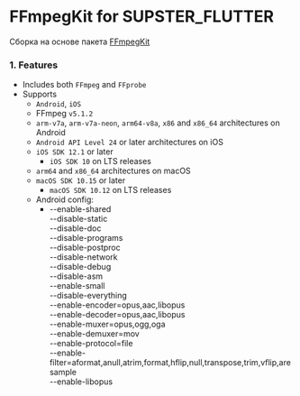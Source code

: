 # FFmpegKit for SUPSTER_FLUTTER

Сборка на основе пакета [FFmpegKit](https://github.com/arthenica/ffmpeg-kit)

### 1. Features

- Includes both `FFmpeg` and `FFprobe`
- Supports
    - `Android`, `iOS`
    - FFmpeg `v5.1.2`
    - `arm-v7a`, `arm-v7a-neon`, `arm64-v8a`, `x86` and `x86_64` architectures on Android
    - `Android API Level 24` or later
      architectures on iOS
    - `iOS SDK 12.1` or later
      - `iOS SDK 10` on LTS releases
    - `arm64` and `x86_64` architectures on macOS
    - `macOS SDK 10.15` or later
      - `macOS SDK 10.12` on LTS releases
    - Android config:
      - --enable-shared \
        --disable-static \
        --disable-doc \
        --disable-programs \
        --disable-postproc \
        --disable-network \
        --disable-debug \
        --disable-asm \
        --enable-small \
        --disable-everything \
        --enable-encoder=opus,aac,libopus \
        --enable-decoder=opus,aac,libopus \
        --enable-muxer=opus,ogg,oga \
        --enable-demuxer=mov \
        --enable-protocol=file \
        --enable-filter=aformat,anull,atrim,format,hflip,null,transpose,trim,vflip,aresample \
        --enable-libopus

